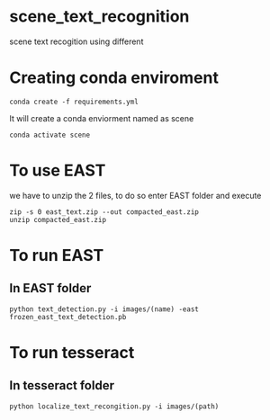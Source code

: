 # scene_text_recognition
scene text recogition using different 

# Creating conda enviroment
~~~
conda create -f requirements.yml
~~~
It will create a conda enviorment named as scene  
~~~
conda activate scene
~~~

# To use EAST
we have to unzip the 2 files, to do so enter EAST folder and execute  
~~~
zip -s 0 east_text.zip --out compacted_east.zip  
unzip compacted_east.zip
~~~
# To run EAST 
## In EAST folder  
~~~
python text_detection.py -i images/(name) -east frozen_east_text_detection.pb 
~~~
# To run tesseract
## In tesseract folder  
~~~
python localize_text_recongition.py -i images/(path)
~~~
